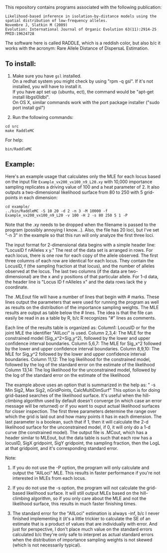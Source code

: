 This repository contains programs associated with the following publication:

```
Likelihood-based inference in isolation-by-distance models using the spatial distribution of low-frequency alleles.
Novembre J, Slatkin M (2009)
Evolution: International Journal of Organic Evolution 63(11):2914-25 PMID:19624728
```

The software here is called RADDLE, which is
a reddish color, but also b/c it works with the acronym: Rare Allele
Distance of DispersaL Estimation.

## To install:

1. Make sure you have `gsl` installed.  
On a redhat system you might check by using "rpm -q gsl".  If it's not installed, you will have to install it.  
If you have apt set up (ubuntu, ect), the command would be "apt-get install libgsl0ldbl".  
On OS X, similar commands work with the port package installer ("sudo port install gsl")

2. Run the following commands:
```
cd src
make RaddleMC
```

For help:
```
bin/RaddleMC
```

## Example:

Here's an example usage that calculates only the MLE for each locus based on the
input file `Example_vx200_vx100_n9_L20.xy` with 10,000 importance sampling
replicates a driving value of 100 and a heat parameter of 2.  It also outputs a
two-dimensional likelihood surface from 80 to 250 with 5 grid-points in each
dimension:

```
cd example/
../bin/RaddleMC -S 10 20 -d 2 -n 3 -M 10000 -f Example_vx200_vx100_n9_L20 -v 100 -H 2 -s 80 250 5 1 -P
```

Note that the .xy needs to be dropped when the filename is passed to
the program (possibly annoying I know...).  Also, the file has 20
loci, but I've set "-n 3" in the example so that this run will only
analyze the first three loci.

The input format for 2-dimensional data begins with a simple header
line: "LocusID f nAlleles x y."  The rest of the data set is arranged
in rows.  For each locus, there is one row for each copy of the allele
observed.  The first three columns of each row are identical for each
locus.  They contain the LocusID, f (the sampling fraction at that
locus), and the number of alleles observed at the locus.  The last two
columns (if the data are two-dimensional) are the x and y positions of
that particular allele.  For 1-d data, the header line is "Locus ID f
nAlleles x" and the data rows lack the y coordinate.

The .MLEout file will have a number of lines that begin with # marks.
These lines output the parameters that were used for running the
program as well as results on the distribution of the importance
sampling weights.  The MLE results are output as table below the #
lines.  The idea is that the file can easily be read in as a table by
R, b/c R recognizes "#" lines as comments.

Each line of the results table is organized as:
Column1: LocusID or for the joint MLE the identifier "AllLoci" is used.
Column 2,3,4: The MLE for the constrained model (Sig_x^2=Sig_y^2),
followed by the lower and upper confidence interval boundaries.
Column 5,6,7: The MLE for Sig_x^2 followed by the lower and upper
confidence interval boundaries.
Column 8,9,10: The MLE for Sig_y^2 followed by the lower and upper
confidence interval boundaries.
Column 11,12: The log likelihood for the constrained model, followed
by the log of  the standard error on the estimate of the likelihood
Column 13,14: The log likelihood for the unconstrained model, followed
by the log of  the standard error on the estimate of the likelihood

The example above uses an option that is summarized in the help as:
" -s <double> <double> <int> <bool>       Min Sig2, Max Sig2,
nGridPoints, CalcMultiDimSurf"  This option is for doing grid-based
searches of the likelihood surface.  It's useful when the
hill-climbing algorithm used by default doesn't converge (in which
case an error message will be returned)  or if you want to ouput
actual likelihood surfaces for closer inspection.  The first three
parameters determine the range over which the grid is laid out and how
many points it has in each dimension.  The last parameter is a
boolean, such that if 1, then it will calculate the 2-d likelihood
surface for the unconstrained model, if 0, it will only do a 1-d curve
(the constrained model).  The output file is .MCout, which has a
header similar to MLEout, but the data table is such that each row has
a locusID, SigX gridpoint, SigY gridpoint, the sampling fraction, then
the LogL at that gridpoint, and it's corresponding standard error.

Note:
1.  If you do not use the -P option, the program will only calculate
and output the "AllLoci" MLE.  This results in faster performance if
you're not interested in MLEs from each locus.

2. If you do not use the -s option, the program will not calculate the
grid-based likelihood surface.  It will still output MLEs based on the
hill-climbing algorithm, so if you only care about the MLE and not the
likelihood surface, this results in much faster finishing times.

3.  The standard error for the "AllLoci" estimation is always -inf,
b/c I never finished implementing it (it's a little trickier to
calculate the SE of an estimate that is a product of values that are
individually with error.  And just for perspective, I don't place much
value on the standard errors calculated b/c they're only safe to
interpret as actual standard errors when the distribution of
importance sampling weights is not skewed (which is not necessarily
typical).
